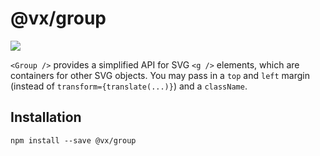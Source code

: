 # @vx/group

<a title="@vx/group npm downloads" href="https://www.npmjs.com/package/@vx/group">
  <img src="https://img.shields.io/npm/dm/@vx/group.svg?style=flat-square" />
</a>

`<Group />` provides a simplified API for SVG `<g />` elements, which are containers for other SVG
objects. You may pass in a `top` and `left` margin (instead of `transform={translate(...)}`) and a
`className`.

## Installation

```
npm install --save @vx/group
```
